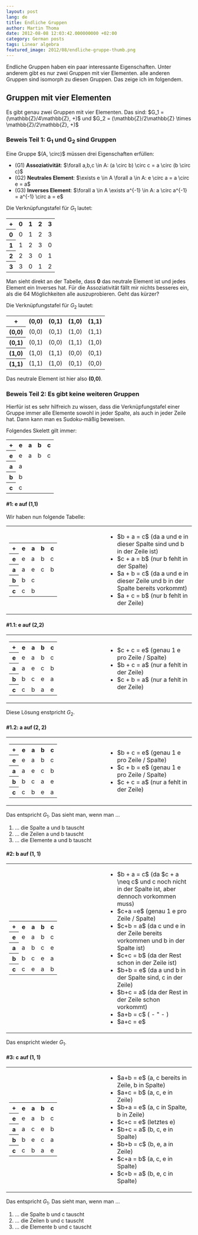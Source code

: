 ```yaml
---
layout: post
lang: de
title: Endliche Gruppen
author: Martin Thoma
date: 2012-08-08 12:03:42.000000000 +02:00
category: German posts
tags: Linear algebra
featured_image: 2012/08/endliche-gruppe-thumb.png
---
```

Endliche Gruppen haben ein paar interessante Eigenschaften. Unter anderem gibt es nur zwei Gruppen mit vier Elementen. alle anderen Gruppen sind isomorph zu diesen Gruppen. Das zeige ich im folgendem.

<h2>Gruppen mit vier Elementen</h2>
Es gibt genau zwei Gruppen mit vier Elementen. Das sind:
$G_1 = (\mathbb{Z}/4\mathbb{Z}, +)$ und
$G_2 = (\mathbb{Z}/2\mathbb{Z} \times \mathbb{Z}/2\mathbb{Z}, +)$

<h3>Beweis Teil 1: G<sub>1</sub> und G<sub>2</sub> sind Gruppen</h3>
Eine Gruppe $(A, \circ)$ m&uuml;ssen drei Eigenschaften erf&uuml;llen:
<ul>
  <li>(G1) <strong>Assoziativit&auml;t</strong>: $\forall a,b,c \in A: (a \circ b) \circ c = a \circ (b \circ c)$</li>
  <li>(G2) <strong>Neutrales Element</strong>: $\exists e \in A \forall a \in A: e \circ a = a \circ e = a$</li>
  <li>(G3) <strong>Inverses Element</strong>: $\forall a \in A \exists a^{-1} \in A: a \circ a^{-1} = a^{-1} \circ a = e$</li>
</ul>

Die Verkn&uuml;pfungstafel f&uuml;r $G_1$ lautet:
<table class="wikitable" style="width:300px">
  <tr>
    <th>+</th>
    <th>0</th>
    <th>1</th>
    <th>2</th>
    <th>3</th>
  </tr>
  <tr>
    <th>0</th>
    <td class="hintergrundfarbe9">0</td>
    <td>1</td>
    <td>2</td>
    <td>3</td>
  </tr>
  <tr>
    <th>1</th>
    <td>1</td>
    <td>2</td>
    <td>3</td>
    <td class="hintergrundfarbe9">0</td>
  </tr>
  <tr>
    <th>2</th>
    <td>2</td>
    <td>3</td>
    <td class="hintergrundfarbe9">0</td>
    <td>1</td>
  </tr>
  <tr>
    <th>3</th>
    <td>3</td>
    <td class="hintergrundfarbe9">0</td>
    <td>1</td>
    <td>2</td>
  </tr>
</table>

Man sieht direkt an der Tabelle, dass <strong>0</strong> das neutrale Element ist und jedes Element ein Inverses hat. F&uuml;r die Assoziativit&auml;t f&auml;llt mir nichts besseres ein, als die 64 M&ouml;glichkeiten alle auszuprobieren. Geht das k&uuml;rzer?

Die Verkn&uuml;pfungstafel f&uuml;r $G_2$ lautet:
<table class="wikitable" style="width:300px">
  <tr>
    <th>+</th>
    <th>(0,0)</th>
    <th>(0,1)</th>
    <th>(1,0)</th>
    <th>(1,1)</th>
  </tr>
  <tr>
    <th>(0,0)</th>
    <td class="hintergrundfarbe9">(0,0)</td>
    <td>(0,1)</td>
    <td>(1,0)</td>
    <td>(1,1)</td>
  </tr>
  <tr>
    <th>(0,1)</th>
    <td>(0,1)</td>
    <td class="hintergrundfarbe9">(0,0)</td>
    <td>(1,1)</td>
    <td>(1,0)</td>
  </tr>
  <tr>
    <th>(1,0)</th>
    <td>(1,0)</td>
    <td>(1,1)</td>
    <td class="hintergrundfarbe9">(0,0)</td>
    <td>(0,1)</td>
  </tr>
  <tr>
    <th>(1,1)</th>
    <td>(1,1)</td>
    <td>(1,0)</td>
    <td>(0,1)</td>
    <td class="hintergrundfarbe9">(0,0)</td>
  </tr>
</table>

Das neutrale Element ist hier also <strong>(0,0)</strong>.

<h3>Beweis Teil 2: Es gibt keine weiteren Gruppen</h3>
Hierf&uuml;r ist es sehr hilfreich zu wissen, dass die Verkn&uuml;pfungstafel einer Gruppe immer alle Elemente sowohl in jeder Spalte, als auch in jeder Zeile hat. Dann kann man es Sudoku-m&auml;&szlig;ig beweisen.

Folgendes Skelett gilt immer:
<table class="wikitable" style="width:250px">
  <tr>
    <th>+</th>
    <th>e</th>
    <th>a</th>
    <th>b</th>
    <th>c</th>
  </tr>
  <tr>
    <th>e</th>
    <td>e</td>
    <td>a</td>
    <td>b</td>
    <td>c</td>
  </tr>
  <tr>
    <th>a</th>
    <td>a</td>
    <td></td>
    <td></td>
    <td></td>
  </tr>
  <tr>
    <th>b</th>
    <td>b</td>
    <td></td>
    <td></td>
    <td></td>
  </tr>
  <tr>
    <th>c</th>
    <td>c</td>
    <td></td>
    <td></td>
    <td></td>
  </tr>
</table>

<h4>#1: e auf (1,1)</h4>
Wir haben nun folgende Tabelle:
<table>
<tr>
<td>
<table class="wikitable" style="width:250px">
  <tr>
    <th>+</th>
    <th>e</th>
    <th>a</th>
    <th>b</th>
    <th>c</th>
  </tr>
  <tr>
    <th>e</th>
    <td>e</td>
    <td>a</td>
    <td>b</td>
    <td>c</td>
  </tr>
  <tr>
    <th>a</th>
    <td>a</td>
    <td class="hintergrundfarbe7">e</td>
    <td class="hintergrundfarbe8">c</td>
    <td class="hintergrundfarbe8">b</td>
  </tr>
  <tr>
    <th>b</th>
    <td>b</td>
    <td class="hintergrundfarbe8">c</td>
    <td></td>
    <td></td>
  </tr>
  <tr>
    <th>c</th>
    <td>c</td>
    <td class="hintergrundfarbe8">b</td>
    <td></td>
    <td></td>
  </tr>
</table>
</td>
<td>
<ul>
  <li>$b + a = c$ (da a und e in dieser Spalte sind und b in der Zeile ist)</li>
  <li>$c + a = b$ (nur b fehlt in der Spalte)</li>
  <li>$a + b = c$ (da a und e in dieser Zeile und b in der Spalte bereits vorkommt)</li>
  <li>$a + c = b$ (nur b fehlt in der Zeile)</li>
</ul>
</td>
</tr>
</table>

<h4>#1.1: e auf (2,2)</h4>
<table>
<tr>
<td>
<table class="wikitable" style="width:250px">
  <tr>
    <th>+</th>
    <th>e</th>
    <th>a</th>
    <th>b</th>
    <th>c</th>
  </tr>
  <tr>
    <th>e</th>
    <td>e</td>
    <td>a</td>
    <td>b</td>
    <td>c</td>
  </tr>
  <tr>
    <th>a</th>
    <td>a</td>
    <td>e</td>
    <td>c</td>
    <td>b</td>
  </tr>
  <tr>
    <th>b</th>
    <td>b</td>
    <td>c</td>
    <td class="hintergrundfarbe7">e</td>
    <td class="hintergrundfarbe8">a</td>
  </tr>
  <tr>
    <th>c</th>
    <td>c</td>
    <td>b</td>
    <td class="hintergrundfarbe8">a</td>
    <td class="hintergrundfarbe8">e</td>
  </tr>
</table>
</td>
<td>
<ul>
  <li>$c + c = e$ (genau 1 e pro Zeile / Spalte)</li>
  <li>$b + c = a$ (nur a fehlt in der Zeile)</li>
  <li>$c + b = a$ (nur a fehlt in der Zeile)</li>
</ul>
</td>
</tr>
</table>

Diese L&ouml;sung enstpricht $G_2$.

<h4>#1.2: a auf (2, 2)</h4>
<table>
<tr>
<td>
<table class="wikitable" style="width:250px">
  <tr>
    <th>+</th>
    <th>e</th>
    <th>a</th>
    <th>b</th>
    <th>c</th>
  </tr>
  <tr>
    <th>e</th>
    <td>e</td>
    <td>a</td>
    <td>b</td>
    <td>c</td>
  </tr>
  <tr>
    <th>a</th>
    <td>a</td>
    <td>e</td>
    <td>c</td>
    <td>b</td>
  </tr>
  <tr>
    <th>b</th>
    <td>b</td>
    <td>c</td>
    <td class="hintergrundfarbe7">a</td>
    <td class="hintergrundfarbe8">e</td>
  </tr>
  <tr>
    <th>c</th>
    <td>c</td>
    <td>b</td>
    <td class="hintergrundfarbe8">e</td>
    <td class="hintergrundfarbe8">a</td>
  </tr>
</table>
</td>
<td>
<ul>
  <li>$b + c = e$ (genau 1 e pro Zeile / Spalte)</li>
  <li>$c + b = e$ (genau 1 e pro Zeile / Spalte)</li>
  <li>$c + c = a$ (nur a fehlt in der Zeile)</li>
</ul>
</td>
</tr>
</table>

Das entspricht $G_1$. Das sieht man, wenn man ...
<ol>
 <li>... die Spalte a und b tauscht</li>
 <li>... die Zeilen a und b tauscht</li>
 <li>... die Elemente a und b tauscht</li>
</ol>

<h4>#2: b auf (1, 1)</h4>
<table>
<tr>
<td>
<table class="wikitable" style="width:250px">
  <tr>
    <th>+</th>
    <th>e</th>
    <th>a</th>
    <th>b</th>
    <th>c</th>
  </tr>
  <tr>
    <th>e</th>
    <td>e</td>
    <td>a</td>
    <td>b</td>
    <td>c</td>
  </tr>
  <tr>
    <th>a</th>
    <td>a</td>
    <td class="hintergrundfarbe7">b</td>
    <td class="hintergrundfarbe8">c</td>
    <td class="hintergrundfarbe8">e</td>
  </tr>
  <tr>
    <th>b</th>
    <td>b</td>
    <td class="hintergrundfarbe8">c</td>
    <td class="hintergrundfarbe8">e</td>
    <td class="hintergrundfarbe8">a</td>
  </tr>
  <tr>
    <th>c</th>
    <td>c</td>
    <td class="hintergrundfarbe8">e</td>
    <td class="hintergrundfarbe8">a</td>
    <td class="hintergrundfarbe8">b</td>
  </tr>
</table>
</td>
<td>
<ul>
  <li>$b + a = c$ (da $c + a \neq c$ und c noch nicht in der Spalte ist, aber dennoch vorkommen muss)</li>
  <li>$c+a =e$ (genau 1 e pro Zeile / Spalte)</li>
  <li>$c+b = a$ (da c und e in der Zeile bereits vorkommen und b in der Spalte ist)</li>
  <li>$c+c = b$ (da der Rest schon in der Zeile ist)</li>
  <li>$b+b = e$ (da a und b in der Spalte sind, c in der Zeile)</li>
  <li>$b+c = a$ (da der Rest in der Zeile schon vorkommt)</li>
  <li>$a+b = c$ ( - " - )</li>
  <li>$a+c = e$</li>
</ul>
</td>
</tr>
</table>

Das enspricht wieder $G_1$.

<h4>#3: c auf (1, 1)</h4>
<table>
<tr>
<td>
<table class="wikitable" style="width:250px">
  <tr>
    <th>+</th>
    <th>e</th>
    <th>a</th>
    <th>b</th>
    <th>c</th>
  </tr>
  <tr>
    <th>e</th>
    <td>e</td>
    <td>a</td>
    <td>b</td>
    <td>c</td>
  </tr>
  <tr>
    <th>a</th>
    <td>a</td>
    <td class="hintergrundfarbe7">c</td>
    <td class="hintergrundfarbe8">e</td>
    <td class="hintergrundfarbe8">b</td>
  </tr>
  <tr>
    <th>b</th>
    <td>b</td>
    <td class="hintergrundfarbe8">e</td>
    <td class="hintergrundfarbe8">c</td>
    <td class="hintergrundfarbe8">a</td>
  </tr>
  <tr>
    <th>c</th>
    <td>c</td>
    <td class="hintergrundfarbe8">b</td>
    <td class="hintergrundfarbe8">a</td>
    <td class="hintergrundfarbe8">e</td>
  </tr>
</table>
</td>
<td>
<ul>
  <li>$a+b = e$ (a, c bereits in Zeile, b in Spalte)</li>
  <li>$a+c = b$ (a, c, e in Zeile)</li>
  <li>$b+a = e$ (a, c in Spalte, b in Zeile)</li>
  <li>$c+c = e$ (letztes e)</li>
  <li>$b+c = a$ (b, c, e in Spalte)</li>
  <li>$b+b = c$ (b, e, a in Zeile)</li>
  <li>$c+a = b$ (a, c, e in Spalte)</li>
  <li>$c+b = a$ (b, e, c in Spalte)</li>
</ul>
</td>
</tr>
</table>

Das entspricht $G_1$. Das sieht man, wenn man ...
<ol>
 <li>... die Spalte b und c tauscht</li>
 <li>... die Zeilen b und c tauscht</li>
 <li>... die Elemente b und c tauscht</li>
</ol>
